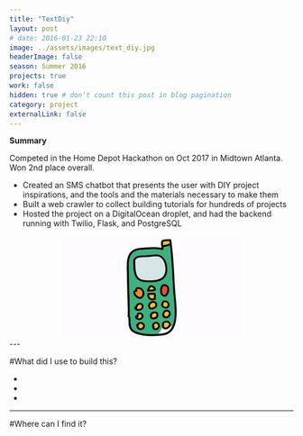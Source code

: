 ```yaml
---
title: "TextDiy"
layout: post
# date: 2016-01-23 22:10
image: ../assets/images/text_diy.jpg
headerImage: false
season: Summer 2016
projects: true
work: false
hidden: true # don't count this post in blog pagination
category: project
externalLink: false
---
```



**Summary** 

Competed in the Home Depot Hackathon on Oct 2017 in Midtown Atlanta. Won 2nd place overall.

* Created an SMS chatbot that presents the user with DIY project inspirations, and the tools and the materials necessary to make them
* Built a web crawler to collect building tutorials for hundreds of projects
* Hosted the project on a DigitalOcean droplet, and had the backend running with Twilio, Flask, and PostgreSQL

<div style="text-align:center"><img src="../assets/images/text_diy.jpg" /></div>
---

#What did I use to build this?

- 
- 
- 


---

#Where can I find it?
